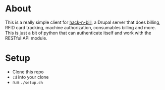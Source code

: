 # About

This is a really simple client for [hack-n-bill](http://github.com/grantdobbe/hack-n-bill), a Drupal server that does billing, RFID card tracking, machine authorization, consumables billing and more. This is just a bit of python that can authenticate itself and work with the RESTful API module.

# Setup

*  Clone this repo
*  `cd` into your clone
*  run `./setup.sh`

